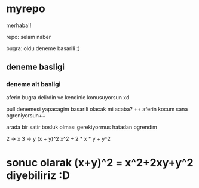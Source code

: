 # myrepo

merhaba!!

repo: selam naber

bugra: oldu deneme basarili :)

## deneme basligi
### deneme alt basligi

aferin bugra delirdin ve kendinle konusuyorsun xd

pull denemesi yapacagim basarili olacak mi acaba?
++ aferin kocum sana ogreniyorsun++

arada bir satir bosluk olması gerekiyormus hatadan ogrendim

2 -> x
3 -> y 
(x + y)^2
x^2 + 2 * x * y + y^2

# sonuc olarak (x+y)^2 = x^2+2xy+y^2 diyebiliriz :D
